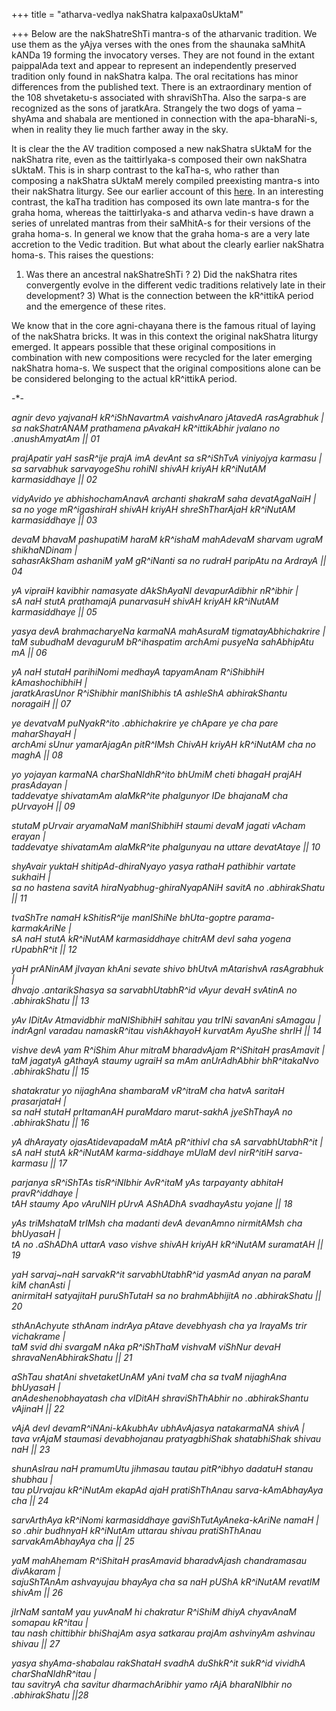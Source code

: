+++
title = "atharva-vedIya nakShatra kalpaxa0sUktaM"

+++
Below are the nakShatreShTi mantra-s of the atharvanic tradition. We use
them as the yAjya verses with the ones from the shaunaka saMhitA kANDa
19 forming the invocatory verses. They are not found in the extant
paippalAda text and appear to represent an independently preserved
tradition only found in nakShatra kalpa. The oral recitations has minor
differences from the published text. There is an extraordinary mention
of the 108 shvetaketu-s associated with shraviShTha. Also the sarpa-s
are recognized as the sons of jaratkAra. Strangely the two dogs of yama
– shyAma and shabala are mentioned in connection with the
apa-bharaNi-s, when in reality they lie much farther away in the sky.

It is clear the the AV tradition composed a new nakShatra sUktaM for the
nakShatra rite, even as the taittirIyaka-s composed their own nakShatra
sUktaM. This is in sharp contrast to the kaTha-s, who rather than
composing a nakShatra sUktaM merely compiled preexisting mantra-s into
their nakShatra liturgy. See our earlier account of this
[here](https://manasataramgini.wordpress.com/2007/12/07/nakshatra-homa-as-per-the-kathaka-yajurvedins/).
In an interesting contrast, the kaTha tradition has composed its own
late mantra-s for the graha homa, whereas the taittirIyaka-s and atharva
vedin-s have drawn a series of unrelated mantras from their saMhitA-s
for their versions of the graha homa-s. In general we know that the
graha homa-s are a very late accretion to the Vedic tradition. But what
about the clearly earlier nakShatra homa-s. This raises the questions:
1) Was there an ancestral nakShatreShTi ? 2) Did the nakShatra rites
convergently evolve in the different vedic traditions relatively late in
their development? 3) What is the connection between the kR^ittikA
period and the emergence of these rites.

We know that in the core agni-chayana there is the famous ritual of
laying of the nakShatra bricks. It was in this context the original
nakShatra liturgy emerged. It appears possible that these original
compositions in combination with new compositions were recycled for the
later emerging nakShatra homa-s. We suspect that the original
compositions alone can be be considered belonging to the actual
kR^ittikA period.

\-\*-

*agnir devo yajvanaH kR^iShNavartmA vaishvAnaro jAtavedA rasAgrabhuk |  
sa nakShatrANAM prathamena pAvakaH kR^ittikAbhir jvalano no
.anushAmyatAm || 01*

*prajApatir yaH sasR^ije prajA imA devAnt sa sR^iShTvA viniyojya karmasu
|  
sa sarvabhuk sarvayogeShu rohiNI shivAH kriyAH kR^iNutAM karmasiddhaye
|| 02*

*vidyAvido ye abhishochamAnavA archanti shakraM saha devatAgaNaiH |  
sa no yoge mR^igashiraH shivAH kriyAH shreShTharAjaH kR^iNutAM
karmasiddhaye || 03*

*devaM bhavaM pashupatiM haraM kR^ishaM mahAdevaM sharvam ugraM
shikhaNDinam |  
sahasrAkSham ashaniM yaM gR^iNanti sa no rudraH paripAtu na ArdrayA ||
04*

*yA vipraiH kavibhir namasyate dAkShAyaNI devapurAdibhir nR^ibhir |  
sA naH stutA prathamajA punarvasuH shivAH kriyAH kR^iNutAM karmasiddhaye
|| 05*

*yasya devA brahmacharyeNa karmaNA mahAsuraM tigmatayAbhichakrire |  
taM subudhaM devaguruM bR^ihaspatim archAmi pusyeNa sahAbhipAtu mA ||
06*

*yA naH stutaH parihiNomi medhayA tapyamAnam R^iShibhiH kAmashochibhiH
|  
jaratkArasUnor R^iShibhir manIShibhis tA ashleShA abhirakShantu noragaiH
|| 07*

*ye devatvaM puNyakR^ito .abhichakrire ye chApare ye cha pare
maharShayaH |  
archAmi sUnur yamarAjagAn pitR^IMsh ChivAH kriyAH kR^iNutAM cha no maghA
|| 08*

*yo yojayan karmaNA charShaNIdhR^ito bhUmiM cheti bhagaH prajAH
prasAdayan |  
taddevatye shivatamAm alaMkR^ite phalgunyor IDe bhajanaM cha pUrvayoH ||
09*

*stutaM pUrvair aryamaNaM manIShibhiH staumi devaM jagati vAcham erayan
|  
taddevatye shivatamAm alaMkR^ite phalgunyau na uttare devatAtaye || 10*

*shyAvair yuktaH shitipAd-dhiraNyayo yasya rathaH pathibhir vartate
sukhaiH |  
sa no hastena savitA hiraNyabhug-ghiraNyapANiH savitA no .abhirakShatu
|| 11*

*tvaShTre namaH kShitisR^ije manIShiNe bhUta-goptre parama-karmakAriNe
|  
sA naH stutA kR^iNutAM karmasiddhaye chitrAM devI saha yogena rUpabhR^it
|| 12*

*yaH prANinAM jIvayan khAni sevate shivo bhUtvA mAtarishvA rasAgrabhuk
|  
dhvajo .antarikShasya sa sarvabhUtabhR^id vAyur devaH svAtinA no
.abhirakShatu || 13*

*yAv IDitAv Atmavidbhir maNIShibhiH sahitau yau trINi savanAni sAmagau
|  
indrAgnI varadau namaskR^itau vishAkhayoH kurvatAm AyuShe shrIH || 14*

*vishve devA yam R^iShim Ahur mitraM bharadvAjam R^iShitaH prasAmavit
|  
taM jagatyA gAthayA staumy ugraiH sa mAm anUrAdhAbhir bhR^itakaNvo
.abhirakShatu || 15*

*shatakratur yo nijaghAna shambaraM vR^itraM cha hatvA saritaH
prasarjataH |  
sa naH stutaH prItamanAH puraMdaro marut-sakhA jyeShThayA no
.abhirakShatu || 16*

*yA dhArayaty ojasAtidevapadaM mAtA pR^ithivI cha sA sarvabhUtabhR^it
|  
sA naH stutA kR^iNutAM karma-siddhaye mUlaM devI nirR^itiH sarva-karmasu
|| 17*

*parjanya sR^iShTAs tisR^iNIbhir AvR^itaM yAs tarpayanty abhitaH
pravR^iddhaye |  
tAH staumy Apo vAruNIH pUrvA AShADhA svadhayAstu yojane || 18*

*yAs triMshataM trIMsh cha madanti devA devanAmno nirmitAMsh cha
bhUyasaH |  
tA no .aShADhA uttarA vaso vishve shivAH kriyAH kR^iNutAM suramatAH ||
19*

*yaH sarvaj\~naH sarvakR^it sarvabhUtabhR^id yasmAd anyan na paraM kiM
chanAsti |  
anirmitaH satyajitaH puruShTutaH sa no brahmAbhijitA no .abhirakShatu ||
20*

*sthAnAchyute sthAnam indrAya pAtave devebhyash cha ya IrayaMs trir
vichakrame |  
taM svid dhi svargaM nAka pR^iShThaM vishvaM viShNur devaH
shravaNenAbhirakShatu || 21*

*aShTau shatAni shvetaketUnAM yAni tvaM cha sa tvaM nijaghAna bhUyasaH
|  
anAdeshenobhayatash cha vIDitAH shraviShThAbhir no .abhirakShantu
vAjinaH || 22*

*vAjA devI devamR^iNAni-kAkubhAv ubhAvAjasya natakarmaNA shivA |  
tava vrAjaM staumasi devabhojanau pratyagbhiShak shatabhiShak shivau naH
|| 23*

*shunAsIrau naH pramumUtu jihmasau tautau pitR^ibhyo dadatuH stanau
shubhau |  
tau pUrvajau kR^iNutAm ekapAd ajaH pratiShThAnau sarva-kAmAbhayAya cha
|| 24*

*sarvArthAya kR^iNomi karmasiddhaye gaviShTutAyAneka-kAriNe namaH |  
so .ahir budhnyaH kR^iNutAm uttarau shivau pratiShThAnau
sarvakAmAbhayAya cha || 25*

*yaM mahAhemam R^iShitaH prasAmavid bharadvAjash chandramasau divAkaram
|  
sajuShTAnAm ashvayujau bhayAya cha sa naH pUShA kR^iNutAM revatIM shivAm
|| 26*

*jIrNaM santaM yau yuvAnaM hi chakratur R^iShiM dhiyA chyavAnaM somapau
kR^itau |  
tau nash chittibhir bhiShajAm asya satkarau prajAm ashvinyAm ashvinau
shivau || 27*

*yasya shyAma-shabalau rakShataH svadhA duShkR^it sukR^id vividhA
charShaNIdhR^itau |  
tau savitryA cha savitur dharmachAribhir yamo rAjA bharaNIbhir no
.abhirakShatu ||28*
